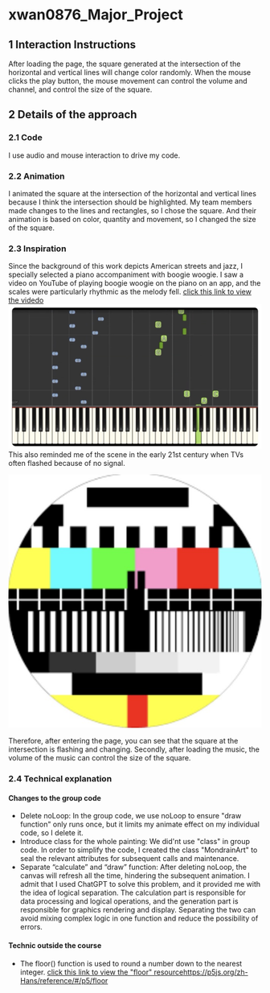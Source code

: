 # xwan0876_Major_Project

## 1 Interaction Instructions
After loading the page, the square generated at the intersection of the horizontal and vertical lines will change color randomly. When the mouse clicks the play button, the mouse movement can control the volume and channel, and control the size of the square.

## 2 Details of the approach
### 2.1 Code
I use audio and mouse interaction to drive my code.
### 2.2 Animation
I animated the square at the intersection of the horizontal and vertical lines because I think the intersection should be highlighted. My team members made changes to the lines and rectangles, so I chose the square. And their animation is based on color, quantity and movement, so I changed the size of the square.
### 2.3 Inspiration
Since the background of this work depicts American streets and jazz, I specially selected a piano accompaniment with boogie woogie. I saw a video on YouTube of playing boogie woogie on the piano on an app, and the scales were particularly rhythmic as the melody fell. 
[click this link to view the videdo](https://www.youtube.com/watch?v=NNe86B56__o)
![An image of piano](assets/piano.jpg)
This also reminded me of the scene in the early 21st century when TVs often flashed because of no signal.

![An image of tv](assets/tv.jpg)

Therefore, after entering the page, you can see that the square at the intersection is flashing and changing. Secondly, after loading the music, the volume of the music can control the size of the square.
### 2.4 Technical explanation
####  Changes to the group code
- Delete noLoop:
  In the group code, we use noLoop to ensure "draw function" only runs once, but it limits my animate effect on my individual code, so I delete it.
- Introduce class for the whole painting:
  We did'nt use "class" in group code. In order to simplify the code, I created the class "MondrainArt" to seal the relevant attributes for subsequent calls and maintenance.
- Separate “calculate” and “draw” function: After deleting noLoop, the canvas will refresh all the time, hindering the subsequent animation. I admit that I used ChatGPT to solve this problem, and it provided me with the idea of ​​logical separation. The calculation part is responsible for data processing and logical operations, and the generation part is responsible for graphics rendering and display. Separating the two can avoid mixing complex logic in one function and reduce the possibility of errors.
####  Technic outside the course
- The floor() function is used to round a number down to the nearest integer.
  [click this link to view the "floor" resource](https://www.youtube.com/watch?v=NNe86B56__o)https://p5js.org/zh-Hans/reference/#/p5/floor
